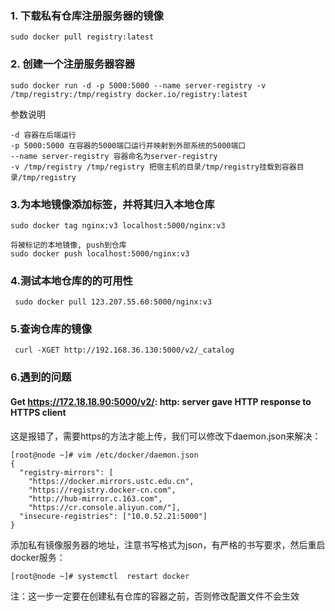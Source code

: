 ### 1. 下载私有仓库注册服务器的镜像
```
sudo docker pull registry:latest
```

### 2. 创建一个注册服务器容器
```
sudo docker run -d -p 5000:5000 --name server-registry -v /tmp/registry:/tmp/registry docker.io/registry:latest
```

参数说明
```
-d 容器在后端运行
-p 5000:5000 在容器的5000端口运行并映射到外部系统的5000端口
--name server-registry 容器命名为server-registry
-v /tmp/registry /tmp/registry 把宿主机的目录/tmp/registry挂载到容器目录/tmp/registry
```

### 3.为本地镜像添加标签，并将其归入本地仓库
```
sudo docker tag nginx:v3 localhost:5000/nginx:v3

将被标记的本地镜像, push到仓库
sudo docker push localhost:5000/nginx:v3
```

### 4.测试本地仓库的的可用性
```
 sudo docker pull 123.207.55.60:5000/nginx:v3
```

### 5.查询仓库的镜像
```
 curl -XGET http://192.168.36.130:5000/v2/_catalog
```

### 6.遇到的问题

#### Get https://172.18.18.90:5000/v2/: http: server gave HTTP response to HTTPS client
这是报错了，需要https的方法才能上传，我们可以修改下daemon.json来解决：

```
[root@node ~]# vim /etc/docker/daemon.json
{
  "registry-mirrors": [
    "https://docker.mirrors.ustc.edu.cn",
    "https://registry.docker-cn.com",
    "http://hub-mirror.c.163.com",
    "https://cr.console.aliyun.com/"],
  "insecure-registries": ["10.0.52.21:5000"]
}
```

添加私有镜像服务器的地址，注意书写格式为json，有严格的书写要求，然后重启docker服务：

```
[root@node ~]# systemctl  restart docker
```

注：这一步一定要在创建私有仓库的容器之前，否则修改配置文件不会生效


